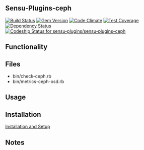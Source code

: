 ## Sensu-Plugins-ceph

[![Build Status](https://travis-ci.org/sensu-plugins/sensu-plugins-ceph.svg?branch=master)](https://travis-ci.org/sensu-plugins/sensu-plugins-ceph)
[![Gem Version](https://badge.fury.io/rb/sensu-plugins-ceph.svg)](http://badge.fury.io/rb/sensu-plugins-ceph)
[![Code Climate](https://codeclimate.com/github/sensu-plugins/sensu-plugins-ceph/badges/gpa.svg)](https://codeclimate.com/github/sensu-plugins/sensu-plugins-ceph)
[![Test Coverage](https://codeclimate.com/github/sensu-plugins/sensu-plugins-ceph/badges/coverage.svg)](https://codeclimate.com/github/sensu-plugins/sensu-plugins-ceph)
[![Dependency Status](https://gemnasium.com/sensu-plugins/sensu-plugins-ceph.svg)](https://gemnasium.com/sensu-plugins/sensu-plugins-ceph)
[ ![Codeship Status for sensu-plugins/sensu-plugins-ceph](https://codeship.com/projects/61bdf3c0-d4df-0132-2baa-0e210ac4c62f/status?branch=master)](https://codeship.com/projects/77911)

## Functionality

## Files
 * bin/check-ceph.rb
 * bin/metrics-ceph-osd.rb
 
## Usage

## Installation

[Installation and Setup](https://github.com/sensu-plugins/documentation/blob/master/user_docs/installation_instructions.md)

## Notes
